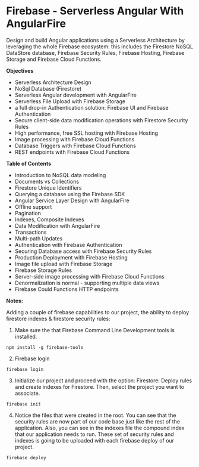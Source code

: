 # Firebase - Serverless Angular With AngularFire

Design and build Angular applications using a Serverless Architecture by leveraging the whole Firebase ecosystem: this includes the Firestore NoSQL DataStore database, Firebase Security Rules, Firebase Hosting, Firebase Storage and Firebase Cloud Functions.

**Objectives**
* Serverless Architecture Design
* NoSql Database (Firestore)
* Serverless Angular development with AngularFire
* Serverless File Upload with Firebase Storage
* a full drop-in Authentication solution: Firebase UI and Firebase Authentication
* Secure client-side data modification operations with Firestore Security Rules
* High performance, free SSL hosting with Firebase Hosting
* Image processing with Firebase Cloud Functions
* Database Triggers with Firebase Cloud Functions
* REST endpoints with Firebase Cloud Functions

**Table of Contents**

* Introduction to NoSQL data modeling
* Documents vs Collections
* Firestore Unique Identifiers
* Querying a database using the Firebase SDK
* Angular Service Layer Design with AngularFire
* Offline support
* Pagination
* Indexes, Composite Indexes
* Data Modification with AngularFire
* Transactions
* Multi-path Updates
* Authentication with Firebase Authentication
* Securing Database access with Firebase Security Rules
* Production Deployment with Firebase Hosting
* Image file upload with Firebase Storage
* Firebase Storage Rules
* Server-side image processing with Firebase Cloud Functions
* Denormalization is normal - supporting multiple data views
* Firebase Could Functions HTTP endpoints

**Notes:**

Adding a couple of firebase capabilities to our project, the ability to deploy firestore indexes & firestore security rules:

1. Make sure the that Firebase Command Line Development tools is installed.

```
npm install -g firebase-tools
```

2. Firebase login

```
firebase login
```

3. Initialize our project and proceed with the option: Firestore: Deploy rules and create indexes for Firestore. Then, select the project you want to associate. 

```
firebase init
```

4. Notice the files that were created in the root. You can see that the security rules are now part of our code base just like the rest of the application. Also, you can see in the indexes file the compound index that our application needs to run. These set of security rules and indexes is going to be uploaded with each firebase deploy of our project.

```
firebase deploy
```

